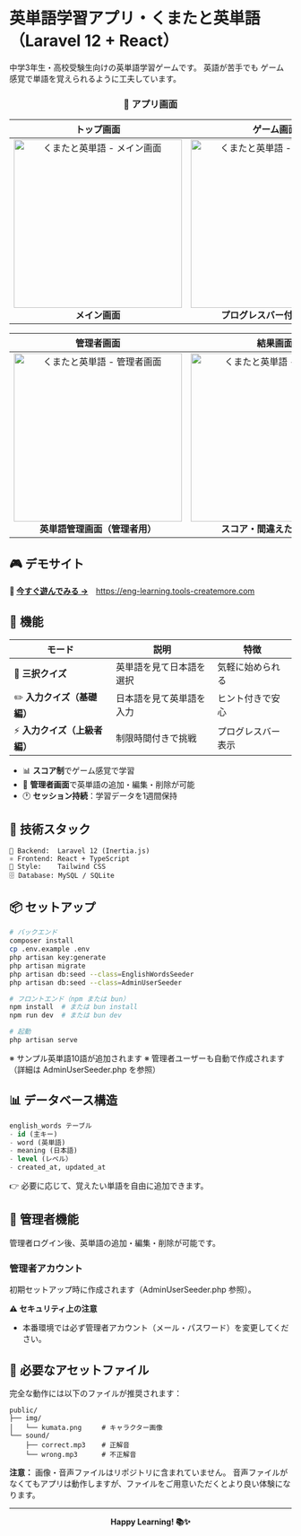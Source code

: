 # 英単語学習アプリ・くまたと英単語（Laravel 12 + React）
中学3年生・高校受験生向けの英単語学習ゲームです。
英語が苦手でも ゲーム感覚で単語を覚えられるように工夫しています。

<div align="center">

### 📱 アプリ画面

| トップ画面 | ゲーム画面 |
|:---:|:---:|
| <img src="https://biz.addisteria.com/wp-content/uploads/2025/08/kumata_eitango01.png" alt="くまたと英単語 - メイン画面" width="300"><br>**メイン画面** | <img src="https://biz.addisteria.com/wp-content/uploads/2025/08/kumata_eitango02.png" alt="くまたと英単語 - クイズ画面" width="300"><br>**プログレスバー付き上級編** |

| 管理者画面 | 結果画面 |
|:---:|:---:|
| <img src="https://biz.addisteria.com/wp-content/uploads/2025/08/kumata_eitango03.png" alt="くまたと英単語 - 管理者画面" width="300"><br>**英単語管理画面（管理者用）** | <img src="https://biz.addisteria.com/wp-content/uploads/2025/08/kumata_eitango04.png" alt="くまたと英単語 - 結果画面" width="300"><br>**スコア・間違えた単語表示** |

</div>

## 🎮 デモサイト

**🌟 [今すぐ遊んでみる →](https://eng-learning.tools-createmore.com/)**　https://eng-learning.tools-createmore.com

## 🎯 機能

| モード | 説明 | 特徴 |
|--------|------|------|
| 🎯 **三択クイズ** | 英単語を見て日本語を選択 | 気軽に始められる |
| ✏️ **入力クイズ（基礎編）** | 日本語を見て英単語を入力 | ヒント付きで安心 |
| ⚡ **入力クイズ（上級者編）** | 制限時間付きで挑戦 | プログレスバー表示 |

- 📊 **スコア制**でゲーム感覚で学習
- 🔐 **管理者画面**で英単語の追加・編集・削除が可能
- 🕐 **セッション持続**：学習データを1週間保持

## 🚀 技術スタック

```
🔧 Backend:  Laravel 12 (Inertia.js)
⚛️ Frontend: React + TypeScript
🎨 Style:    Tailwind CSS
🗄️ Database: MySQL / SQLite
```

## 📦 セットアップ

```bash
# バックエンド
composer install
cp .env.example .env
php artisan key:generate
php artisan migrate
php artisan db:seed --class=EnglishWordsSeeder
php artisan db:seed --class=AdminUserSeeder

# フロントエンド（npm または bun）
npm install  # または bun install
npm run dev  # または bun dev

# 起動
php artisan serve
```

※ サンプル英単語10語が追加されます
※ 管理者ユーザーも自動で作成されます（詳細は AdminUserSeeder.php を参照）

## 📊 データベース構造

```sql
english_words テーブル
- id (主キー)
- word (英単語)
- meaning (日本語)
- level (レベル）
- created_at, updated_at
```

👉 必要に応じて、覚えたい単語を自由に追加できます。

## 👤 管理者機能

管理者ログイン後、英単語の追加・編集・削除が可能です。

### 管理者アカウント

初期セットアップ時に作成されます（AdminUserSeeder.php 参照）。

**⚠️ セキュリティ上の注意**
- 本番環境では必ず管理者アカウント（メール・パスワード）を変更してください。

## 📁 必要なアセットファイル

完全な動作には以下のファイルが推奨されます：

```
public/
├── img/
│   └── kumata.png     # キャラクター画像
└── sound/
    ├── correct.mp3    # 正解音
    └── wrong.mp3      # 不正解音
```

**注意：** 画像・音声ファイルはリポジトリに含まれていません。
音声ファイルがなくてもアプリは動作しますが、ファイルをご用意いただくとより良い体験になります。

---

<div align="center">

**Happy Learning! 📚✨**

</div>
